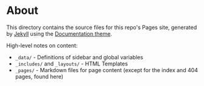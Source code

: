 # About

This directory contains the source files for this repo's Pages site, generated by [Jekyll](https://jekyllrb.com/) using the [Documentation theme](https://idratherbewriting.com/documentation-theme-jekyll/).

High-level notes on content:

* `_data/` - Definitions of sidebar and global variables
* `_includes/` and `_layouts/` - HTML Templates
* `_pages/` - Markdown files for page content (except for the index and 404 pages, found here)
